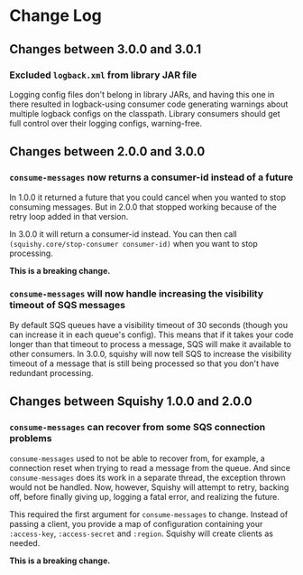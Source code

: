 # Change Log

## Changes between 3.0.0 and 3.0.1

### Excluded `logback.xml` from library JAR file

Logging config files don't belong in library JARs, and having this one in there
resulted in logback-using consumer code generating warnings about multiple
logback configs on the classpath. Library consumers should get full control
over their logging configs, warning-free.

## Changes between 2.0.0 and 3.0.0

### `consume-messages` now returns a consumer-id instead of a future

In 1.0.0 it returned a future that you could cancel when you wanted to stop
consuming messages. But in 2.0.0 that stopped working because of the retry
loop added in that version.

In 3.0.0 it will return a consumer-id instead. You can then call
`(squishy.core/stop-consumer consumer-id)` when you want to stop processing.

**This is a breaking change.**

### `consume-messages` will now handle increasing the visibility timeout of SQS messages

By default SQS queues have a visibility timeout of 30 seconds (though you can
increase it in each queue's config). This means that if it takes your code
longer than that timeout to process a message, SQS will make it available to
other consumers. In 3.0.0, squishy will now tell SQS to increase the visibility
timeout of a message that is still being processed so that you don't have
redundant processing.

## Changes between Squishy 1.0.0 and 2.0.0

### `consume-messages` can recover from some SQS connection problems

`consume-messages` used to not be able to recover from, for example, a
connection reset when trying to read a message from the queue. And
since `consume-messages` does its work in a separate thread, the
exception thrown would not be handled. Now, however, Squishy will
attempt to retry, backing off, before finally giving up, logging a
fatal error, and realizing the future.

This required the first argument for `consume-messages` to
change. Instead of passing a client, you provide a map of
configuration containing your `:access-key`, `:access-secret` and
`:region`. Squishy will create clients as needed.

**This is a breaking change.**
